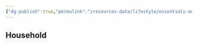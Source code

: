 ```yaml
---
{"dg-publish":true,"permalink":"/resources-data/lifestyle/essentials-and-non-essentials/"}
---
```


## Household
